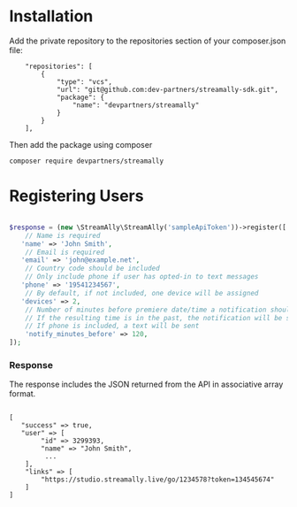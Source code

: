 # Installation

Add the private repository to the repositories section of your composer.json file:

```
    "repositories": [
        {
            "type": "vcs",
            "url": "git@github.com:dev-partners/streamally-sdk.git",
            "package": {
                "name": "devpartners/streamally"
            }
        }
    ],
```

Then add the package using composer

```
composer require devpartners/streamally
```

# Registering Users

```php

$response = (new \StreamAlly\StreamAlly('sampleApiToken'))->register([
    // Name is required
   'name' => 'John Smith',
    // Email is required
   'email' => 'john@example.net',
    // Country code should be included
    // Only include phone if user has opted-in to text messages
   'phone' => '19541234567',
    // By default, if not included, one device will be assigned
   'devices' => 2,
    // Number of minutes before premiere date/time a notification should be sent out
    // If the resulting time is in the past, the notification will be sent immediately
    // If phone is included, a text will be sent
    'notify_minutes_before' => 120,
]);

```

### Response

The response includes the JSON returned from the API in associative array format.

```

[
   "success" => true,
   "user" => [
        "id" => 3299393,
        "name" => "John Smith",
         ...
    ],
    "links" => [
        "https://studio.streamally.live/go/1234578?token=134545674"
    ]
]

```

